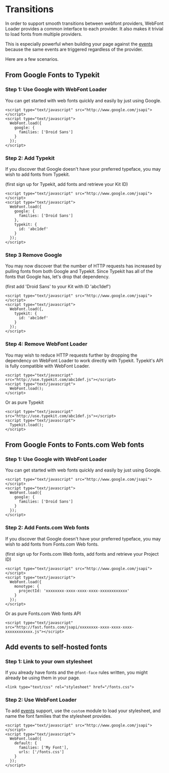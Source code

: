# Transitions

In order to support smooth transitions between webfont providers, WebFont
Loader provides a common interface to each provider. It also makes it trivial
to load fonts from multiple providers.

This is especially powerful when building your page against the [events][]
because the same events are triggered regardless of the provider.

Here are a few scenarios.

## From Google Fonts to Typekit

### Step 1: Use Google with WebFont Loader

You can get started with web fonts quickly and easily by just using Google.

    <script type="text/javascript" src="http://www.google.com/jsapi"></script>
    <script type="text/javascript">
      WebFont.load({
        google: {
          families: ['Droid Sans']
        }
      });
    </script>

### Step 2: Add Typekit

If you discover that Google doesn't have your preferred typeface, you may wish
to add fonts from Typekit.

(first sign up for Typekit, add fonts and retrieve your Kit ID)

    <script type="text/javascript" src="http://www.google.com/jsapi"></script>
    <script type="text/javascript">
      WebFont.load({
        google: {
          families: ['Droid Sans']
        },
        typekit: {
          id: 'abc1def'
        }
      });
    </script>

### Step 3 Remove Google

You may now discover that the number of HTTP requests has increased by pulling
fonts from both Google and Typekit. Since Typekit has all of the fonts that
Google has, let's drop that dependency.

(first add 'Droid Sans' to your Kit with ID 'abc1def')

    <script type="text/javascript" src="http://www.google.com/jsapi"></script>
    <script type="text/javascript">
      WebFont.load({,
        typekit: {
          id: 'abc1def'
        }
      });
    </script>

### Step 4: Remove WebFont Loader

You may wish to reduce HTTP requests further by dropping the dependency on
WebFont Loader to work directly with Typekit. Typekit's API is fully
compatible with WebFont Loader.

    <script type="text/javascript" src="http://use.typekit.com/abc1def.js"></script>
    <script type="text/javascript">
      WebFont.load();
    </script>

Or as pure Typekit

    <script type="text/javascript" src="http://use.typekit.com/abc1def.js"></script>
    <script type="text/javascript">
      Typekit.load();
    </script>

## From Google Fonts to Fonts.com Web fonts

### Step 1: Use Google with WebFont Loader

You can get started with web fonts quickly and easily by just using Google.

    <script type="text/javascript" src="http://www.google.com/jsapi"></script>
    <script type="text/javascript">
      WebFont.load({
        google: {
          families: ['Droid Sans']
        }
      });
    </script>

### Step 2: Add Fonts.com Web fonts

If you discover that Google doesn't have your preferred typeface, you may wish
to add fonts from Fonts.com Web fonts.

(first sign up for Fonts.com Web fonts, add fonts and retrieve your Project ID)

    <script type="text/javascript" src="http://www.google.com/jsapi"></script>
    <script type="text/javascript">
      WebFont.load({
        monotype: {
          projectId: 'xxxxxxxx-xxxx-xxxx-xxxx-xxxxxxxxxxxx'
        }
      });
    </script>


Or as pure Fonts.com Web fonts API

    <script type="text/javascript" src="http://fast.fonts.com/jsapi/xxxxxxxx-xxxx-xxxx-xxxx-xxxxxxxxxxxx.js"></script>

## Add events to self-hosted fonts

### Step 1: Link to your own stylesheet

If you already have fonts and the `@font-face` rules written, you might
already be using them in your page.

    <link type="text/css" rel="stylesheet" href="/fonts.css">

### Step 2: Use WebFont Loader

To add [events][] support, use the `custom` module to load your stylesheet,
and name the font families that the stylesheet provides.

    <script type="text/javascript" src="http://www.google.com/jsapi"></script>
    <script type="text/javascript">
      WebFont.load({
        default: {
          families: ['My Font'],
          urls: ['/fonts.css']
        }
      });
    </script>


[events]: EVENTS.md
